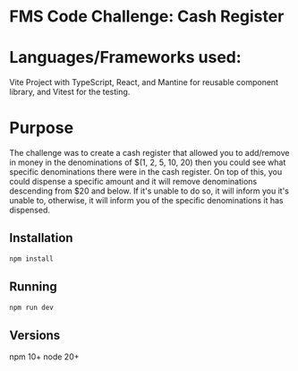 # FMS Code Challenge: Cash Register

# Languages/Frameworks used:
Vite Project with TypeScript, React, and Mantine for reusable component library, and Vitest for the testing.

# Purpose
The challenge was to create a cash register that allowed you to add/remove in money in the denominations of $(1, 2, 5, 10, 20) then you could see what specific denominations there were in the cash register.  On top of this, you could dispense a specific amount and it will remove denominations descending from $20 and below.  If it's unable to do so, it will inform you it's unable to, otherwise, it will inform you of the specific denominations it has dispensed.

## Installation

```bash
npm install
```

## Running
```bash
npm run dev
```

## Versions
npm 10+
node 20+